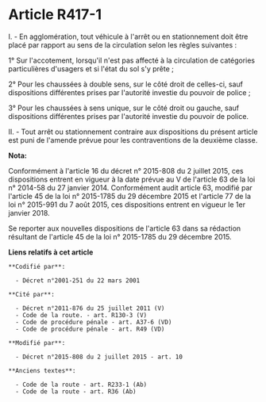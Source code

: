 # Article R417-1

I. - En agglomération, tout véhicule à l'arrêt ou en stationnement doit être placé par rapport au sens de la circulation
selon les règles suivantes :

1° Sur l'accotement, lorsqu'il n'est pas affecté à la circulation de catégories particulières d'usagers et si l'état du sol
s'y prête ;

2° Pour les chaussées à double sens, sur le côté droit de celles-ci, sauf dispositions différentes prises par l'autorité
investie du pouvoir de police ;

3° Pour les chaussées à sens unique, sur le côté droit ou gauche, sauf dispositions différentes prises par l'autorité
investie du pouvoir de police.

II. - Tout arrêt ou stationnement contraire aux dispositions du présent article est puni de l'amende prévue pour les
contraventions de la deuxième classe.

**Nota:**

Conformément à l'article 16 du décret n° 2015-808 du 2 juillet 2015, ces dispositions entrent en vigueur à la date prévue au
V de l'article 63 de la loi n° 2014-58 du 27 janvier 2014. Conformément audit article 63, modifié par l'article 45 de la loi
n° 2015-1785 du 29 décembre 2015 et l'article 77 de la loi n° 2015-991 du 7 août 2015, ces dispositions entrent en vigueur le
1er janvier 2018. 

Se reporter aux nouvelles dispositions de l'article 63 dans sa rédaction résultant de l'article 45 de la loi n° 2015-1785 du
29 décembre 2015.

**Liens relatifs à cet article**

	**Codifié par**:

	  - Décret n°2001-251 du 22 mars 2001

	**Cité par**:

	  - Décret n°2011-876 du 25 juillet 2011 (V)
	  - Code de la route. - art. R130-3 (V)
	  - Code de procédure pénale - art. A37-6 (VD)
	  - Code de procédure pénale - art. R49 (VD)

	**Modifié par**:

	  - Décret n°2015-808 du 2 juillet 2015 - art. 10

	**Anciens textes**:

	  - Code de la route - art. R233-1 (Ab)
	  - Code de la route - art. R36 (Ab)
